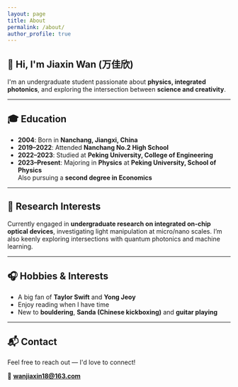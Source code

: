 ```yaml
---
layout: page
title: About
permalink: /about/
author_profile: true
---
```


## 👋 Hi, I'm Jiaxin Wan (万佳欣)

I'm an undergraduate student passionate about **physics, integrated photonics**, and exploring the intersection between **science and creativity**.

---

## 🎓 Education

- **2004**: Born in **Nanchang, Jiangxi, China**
- **2019–2022**: Attended **Nanchang No.2 High School**
- **2022–2023**: Studied at **Peking University, College of Engineering**
- **2023–Present**: Majoring in **Physics** at **Peking University, School of Physics**  
  Also pursuing a **second degree in Economics**

---

## 🔬 Research Interests

Currently engaged in **undergraduate research on integrated on-chip optical devices**, investigating light manipulation at micro/nano scales. I’m also keenly exploring intersections with quantum photonics and machine learning.

---

## 🎧 Hobbies & Interests

- A big fan of **Taylor Swift** and **Yong Jeoy**
- Enjoy reading when I have time
- New to **bouldering**,  **Sanda (Chinese kickboxing)** and **guitar playing**

---

## 📬 Contact

Feel free to reach out — I'd love to connect!

📧 **wanjiaxin18@163.com**
